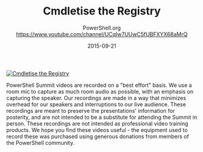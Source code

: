 ﻿---
title: Cmdletise the Registry
date: 2015-09-21
tags: PowerShellOrg, Summit, Europe, English, Conference, Powershell Summit Europe 2015
author: PowerShell.org https://www.youtube.com/channel/UCqIw7UUwC5fUBFXYX68aMrQ
---

[![Cmdletise the Registry](https://i2.ytimg.com/vi/ym-GXXNQui4/hqdefault.jpg "Cmdletise the Registry")](https://www.youtube.com/watch?v=ym-GXXNQui4)

PowerShell Summit videos are recorded on a "best effort" basis. We use a room mic to capture as much room audio as possible, with an emphasis on capturing the speaker. Our recordings are made in a way that minimizes overhead for our speakers and interruptions to our live audience. These recordings are meant to preserve the presentations' information for posterity, and are not intended to be a substitute for attending the Summit in person. These recordings are not intended as professional video training products. We hope you find these videos useful - the equipment used to record these was purchased using generous donations from members of the PowerShell community.
